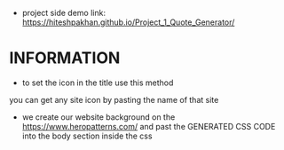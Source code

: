 * project side demo link: https://hiteshpakhan.github.io/Project_1_Quote_Generator/


# INFORMATION

* to set the icon in the title use this method
<link rel="icon" type="image/png" href="https://www.google.com/s2/favicons?domain=jacinto.design">
you can get any site icon by pasting the name of that site


* we create our website background on the 
https://www.heropatterns.com/
and past the GENERATED CSS CODE into the body section inside the css










